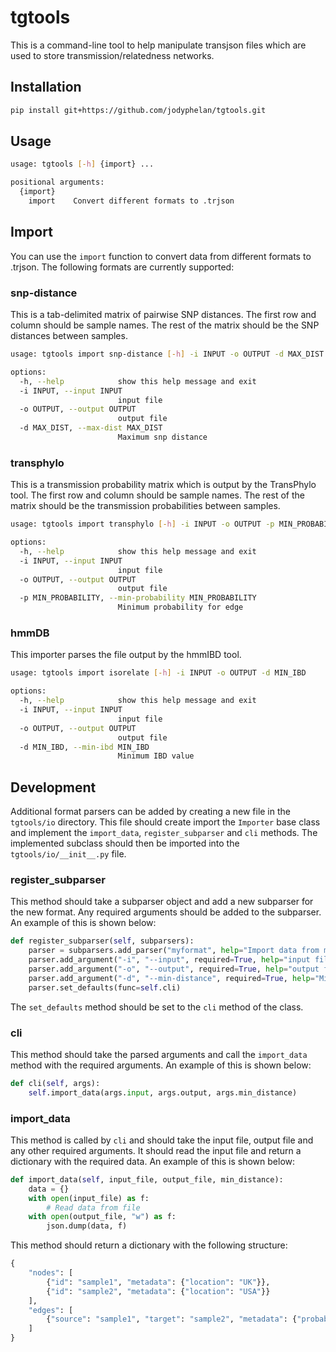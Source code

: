 # tgtools

This is a command-line tool to help manipulate transjson files which are used to store transmission/relatedness networks.

## Installation

```bash
pip install git+https://github.com/jodyphelan/tgtools.git
```

## Usage

```bash
usage: tgtools [-h] {import} ...

positional arguments:
  {import}
    import    Convert different formats to .trjson
```

## Import

You can use the `import` function to convert data from different formats to .trjson. The following formats are currently supported:

### snp-distance
This is a tab-delimited matrix of pairwise SNP distances. The first row and column should be sample names. The rest of the matrix should be the SNP distances between samples.

```bash
usage: tgtools import snp-distance [-h] -i INPUT -o OUTPUT -d MAX_DIST

options:
  -h, --help            show this help message and exit
  -i INPUT, --input INPUT
                        input file
  -o OUTPUT, --output OUTPUT
                        output file
  -d MAX_DIST, --max-dist MAX_DIST
                        Maximum snp distance
```
### transphylo

This is a transmission probability matrix which is output by the TransPhylo tool. The first row and column should be sample names. The rest of the matrix should be the transmission probabilities between samples.

```bash
usage: tgtools import transphylo [-h] -i INPUT -o OUTPUT -p MIN_PROBABILITY

options:
  -h, --help            show this help message and exit
  -i INPUT, --input INPUT
                        input file
  -o OUTPUT, --output OUTPUT
                        output file
  -p MIN_PROBABILITY, --min-probability MIN_PROBABILITY
                        Minimum probability for edge
```

### hmmDB

This importer parses the file output by the hmmIBD tool. 

```bash
usage: tgtools import isorelate [-h] -i INPUT -o OUTPUT -d MIN_IBD

options:
  -h, --help            show this help message and exit
  -i INPUT, --input INPUT
                        input file
  -o OUTPUT, --output OUTPUT
                        output file
  -d MIN_IBD, --min-ibd MIN_IBD
                        Minimum IBD value
```


## Development

Additional format parsers can be added by creating a new file in the `tgtools/io` directory. This file should create import the `Importer` base class and implement the `import_data`, `register_subparser` and `cli` methods. The implemented subclass should then be imported into the `tgtools/io/__init__.py` file.

### register_subparser

This method should take a subparser object and add a new subparser for the new format. Any required arguments should be added to the subparser. An example of this is shown below:

```python
def register_subparser(self, subparsers):
    parser = subparsers.add_parser("myformat", help="Import data from my format")
    parser.add_argument("-i", "--input", required=True, help="input file")
    parser.add_argument("-o", "--output", required=True, help="output file")
    parser.add_argument("-d", "--min-distance", required=True, help="Minimum distance for edge")
    parser.set_defaults(func=self.cli)
```

The `set_defaults` method should be set to the `cli` method of the class.

### cli

This method should take the parsed arguments and call the `import_data` method with the required arguments. An example of this is shown below:

```python
def cli(self, args):
    self.import_data(args.input, args.output, args.min_distance)
```

### import_data

This method is called by `cli` and should take the input file, output file and any other required arguments. It should read the input file and return a dictionary with the required data. An example of this is shown below:

```python
def import_data(self, input_file, output_file, min_distance):
    data = {}
    with open(input_file) as f:
        # Read data from file
    with open(output_file, "w") as f:
        json.dump(data, f)
```

This method should return a dictionary with the following structure:

```python
{
    "nodes": [
        {"id": "sample1", "metadata": {"location": "UK"}},
        {"id": "sample2", "metadata": {"location": "USA"}}
    ],
    "edges": [
        {"source": "sample1", "target": "sample2", "metadata": {"probability": 0.5}}
    ]
}
```
